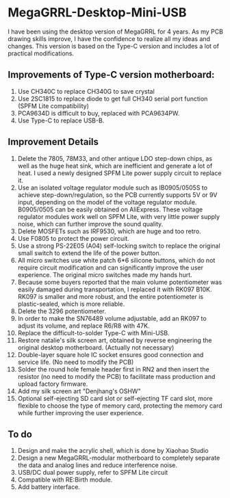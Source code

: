 # MegaGRRL-Desktop-Mini-USB
 I have been using the desktop version of MegaGRRL for 4 years. As my PCB drawing skills improve, I have the confidence to realize all my ideas and changes. This version is based on the Type-C version and includes a lot of practical modifications.
## Improvements of Type-C version motherboard:  
1. Use CH340C to replace CH340G to save crystal  
2. Use 2SC1815 to replace diode to get full CH340 serial port function (SPFM Lite compatibility)  
3. PCA9634D is difficult to buy, replaced with PCA9634PW.  
4. Use Type-C to replace USB-B.  
 ## Improvement Details  
1. Delete the 7805, 78M33, and other antique LDO step-down chips, as well as the huge heat sink, which are inefficient and generate a lot of heat. I used a newly designed SPFM Lite power supply circuit to replace it.  
2. Use an isolated voltage regulator module such as IB0905/0505S to achieve step-down/regulation, so the PCB currently supports 5V or 9V input, depending on the model of the voltage regulator module. B0905/0505 can be easily obtained on AliExpress. These voltage regulator modules work well on SPFM Lite, with very little power supply noise, which can further improve the sound quality.
3. Delete MOSFETs such as IRF9530, which are huge and too retro.  
4. Use F0805 to protect the power circuit.  
5. Use a strong PS-22E05 (A04) self-locking switch to replace the original small switch to extend the life of the power button.  
6. All micro switches use white patch 6*6 silicone buttons, which do not require circuit modification and can significantly improve the user experience. The original micro switches made my hands hurt.
7. Because some buyers reported that the main volume potentiometer was easily damaged during transportation, I replaced it with RK097 B10K. RK097 is smaller and more robust, and the entire potentiometer is plastic-sealed, which is more reliable.  
8. Delete the 3296 potentiometer.  
9. In order to make the SN76489 volume adjustable, add an RK097 to adjust its volume, and replace R6/R8 with 47K.  
10. Replace the difficult-to-solder Type-C with Mini-USB.  
11. Restore natalie's silk screen art, obtained by reverse engineering the original desktop motherboard. (Actually not necessary)  
12. Double-layer square hole IC socket ensures good connection and service life. (No need to modify the PCB)  
13. Solder the round hole female header first in RN2 and then insert the resistor (no need to modify the PCB) to facilitate mass production and upload factory firmware.  
14. Add my silk screen art "Denjhang's OSHW"  
15. Optional self-ejecting SD card slot or self-ejecting TF card slot, more flexible to choose the type of memory card, protecting the memory card while further improving the user experience.  

 ## To do  
 1. Design and make the acrylic shell, which is done by Xiaohao Studio  
2. Design a new MegaGRRL-modular motherboard to completely separate the data and analog lines and reduce interference noise.  
3. USB/DC dual power supply, refer to SPFM Lite circuit  
4. Compatible with RE:Birth module.  
5. Add battery interface.  

